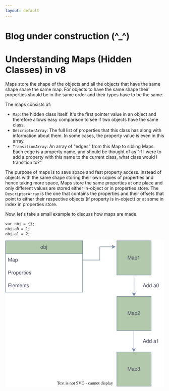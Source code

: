 ```yaml
---
layout: default
---
```


# Blog under construction (^_^)

# Understanding Maps (Hidden Classes) in v8

Maps store the shape of the objects and all the objects that have the same shape share the same map. For objects to have the same shape their properties should be in the same order and their types have to be the same.

<!-- Now, a question might arise in your mind. Why do we need maps? The objects (or we can say a bag of properties) are already implemented in JS. We can store and access values from an object and so on, so why have maps in v8? As we know v8 is a small cog in a huge machine called the browser and every byte and every millisecond counts. In JS if we have toa -->

The maps consists of:

* `Map`: the hidden class itself. It's the first pointer value in an object and therefore allows easy comparison to see if two objects have the same class.
* `DescriptorArray`: The full list of properties that this class has along with information about them. In some cases, the property value is even in this array.
* `TransitionArray`: An array of "edges" from this Map to sibling Maps. Each edge is a property name, and should be thought of as "if I were to add a property with this name to the current class, what class would I transition to?"

The purpose of maps is to save space and fast property access. Instead of objects with the same shape storing their own copies of properties and hence taking more space, Maps store the same properties at one place and only different values are stored either in-object or in properties store. The `DescriptorArray` is the one that contains the properties and their offsets that point to either their respective objects (if property is in-object) or at some in index in properties store.

Now, let's take a small example to discuss how maps are made.

```JS
var obj = {};
obj.a0 = 1;
obj.a1 = 2;
```
<p align="center">
  <img src="./Assets/Understanding_Maps_in_v8/obj_map.drawio.svg" />
</p>